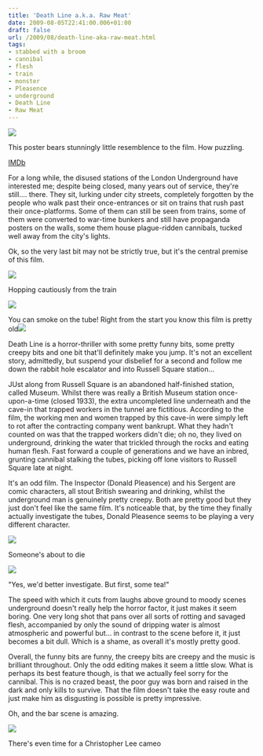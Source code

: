 ```yaml
---
title: 'Death Line a.k.a. Raw Meat'
date: 2009-08-05T22:41:00.006+01:00
draft: false
url: /2009/08/death-line-aka-raw-meat.html
tags: 
- stabbed with a broom
- cannibal
- flesh
- train
- monster
- Pleasence
- underground
- Death Line
- Raw Meat
---
```


![](/blogspot/AVvXsEilewbPhyaCjJasStfK5WbS6wYeBMTLgqjKKUYp9Dt10192morS_4QbQVnsx_snX7UVtAbEFItHXzDHYRI7bWBBxYq8eTkA4q7hYnl3dsQgIzj6pchO0w0S-KiSsnYkh4NJcPM8lYOh76A/s400/POSTER%20-%20RAW%20MEAT.jpg)

This poster bears stunningly little resemblence to the film. How puzzling.[](http://picasaweb.google.com/edsalkeld/FilmDiary?authkey=Gv1sRgCLOUlsuAhc7uIA&feat=embedwebsite)

  
  
[IMDb](http://www.imdb.com/title/tt0068458/)  
  
For a long while, the disused stations of the London Underground have interested me; despite being closed, many years out of service, they're still.... there. They sit, lurking under city streets, completely forgotten by the people who walk past their once-entrances or sit on trains that rush past their once-platforms. Some of them can still be seen from trains, some of them were converted to war-time bunkers and still have propaganda posters on the walls, some them house plague-ridden cannibals, tucked well away from the city's lights.  
  
Ok, so the very last bit may not be strictly true, but it's the central premise of this film.  
  

![](/blogspot/AVvXsEjygECd5Bx4dnwaj5iySEEtKwDMZgd4PEp1r8dYcRm9f-RtFWB_OWIBTsoRlz8IfDg8Aanl-JeWyMQ7m1dCfB2B9F9O0mEhJYEDvrD2LC5WzzvLL_aTHVN0rnNXWCdwFPIyfUOtHFTw9Cg/s400/Death%20Line_009.jpg)

Hopping cautiously from the train[](http://picasaweb.google.com/edsalkeld/FilmDiary?authkey=Gv1sRgCLOUlsuAhc7uIA&feat=embedwebsite)  

  

![](/blogspot/AVvXsEg1_zDbkBzc4NhE8y1VSR_x3c2oWGc1y3pz9G0lzLXsiN_Xch8D1vseqSKGYvTx7pnSrlEDTIDEwtBZN1fLATCGX8tw2xt9ldDHx69JdC2CzmPowF-CjmL6IS66J7iDQQI2DVMRF-doARs/s400/Death%20Line_001.jpg)

You can smoke on the tube! Right from the start you know this film is pretty old![](http://picasaweb.google.com/edsalkeld/FilmDiary?authkey=Gv1sRgCLOUlsuAhc7uIA&feat=embedwebsite)  

  
Death Line is a horror-thriller with some pretty funny bits, some pretty creepy bits and one bit that'll definitely make you jump. It's not an excellent story, admittedly, but suspend your disbelief for a second and follow me down the rabbit hole escalator and into Russell Square station...  
  
JUst along from Russell Square is an abandoned half-finished station, called Museum. Whilst there was really a British Museum station once-upon-a-time (closed 1933), the extra uncompleted line underneath and the cave-in that trapped workers in the tunnel are fictitious. According to the film, the working men and women trapped by this cave-in were simply left to rot after the contracting company went bankrupt. What they hadn't counted on was that the trapped workers didn't die; oh no, they lived on underground, drinking the water that trickled through the rocks and eating human flesh. Fast forward a couple of generations and we have an inbred, grunting cannibal stalking the tubes, picking off lone visitors to Russell Square late at night.  
  
It's an odd film. The Inspector (Donald Pleasence) and his Sergent are comic characters, all stout British swearing and drinking, whilst the underground man is genuinely pretty creepy. Both are pretty good but they just don't feel like the same film. It's noticeable that, by the time they finally actually investigate the tubes, Donald Pleasence seems to be playing a very different character.  
  

![](/blogspot/AVvXsEj3iY4BZVbyJsEAuoXHCQVq46rQ7uXweGWzPq4DDOEg1mqk2quZy-4YSNxBCcsBa3rjna0ZBqWC3XVxqdztKloIYM2pTqlM3dNyOC4n6LMxfsjhCwwd-gTvjPXgEqJhFKuOlqbADK-iNs4/s400/Death%20Line_000.jpg)

Someone's about to die[](http://picasaweb.google.com/edsalkeld/FilmDiary?authkey=Gv1sRgCLOUlsuAhc7uIA&feat=embedwebsite)  

  

![](/blogspot/AVvXsEg69RLhDM0-Y8xO45ftYgfAjiN8idIaKku-KUMHJzHYv_Y6xNCJOtn_C3OCOcP8XSFdFu4epBB2e-GORFPQjjNGcvnv4xWOqiy8fvU1glCwZsmnehAoWDQBQrdTHfrVMqa5Dz6O-oOiJfI/s400/Death%20Line_003.jpg)

"Yes, we'd better investigate. But first, some tea!"[](http://picasaweb.google.com/edsalkeld/FilmDiary?authkey=Gv1sRgCLOUlsuAhc7uIA&feat=embedwebsite)  

  
  
The speed with which it cuts from laughs above ground to moody scenes underground doesn't really help the horror factor, it just makes it seem boring. One very long shot that pans over all sorts of rotting and savaged flesh, accompanied by only the sound of dripping water is almost atmospheric and powerful but... in contrast to the scene before it, it just becomes a bit dull. Which is a shame, as overall it's mostly pretty good.  
  
Overall, the funny bits are funny, the creepy bits are creepy and the music is brilliant throughout. Only the odd editing makes it seem a little slow. What is perhaps its best feature though, is that we actually feel sorry for the cannibal. This is no crazed beast, the poor guy was born and raised in the dark and only kills to survive. That the film doesn't take the easy route and just make him as disgusting is possible is pretty impressive.  
  
Oh, and the bar scene is amazing.  
  

![](/blogspot/AVvXsEjruxML-oXIje3FFlFDah-hfKGBL5b8Aaj25-MsF_qEmUPts7KrTnhVuyBVjLw9mLewjEz7G9I0iJfaiA3F3xi00Qw4qZdmUUPm7GNsG5L6bH5ojUlji3ZGWkgwwoYmmnPQ1qNAeSpuBTk/s400/Death%20Line_005.jpg)

There's even time for a Christopher Lee cameo[](http://picasaweb.google.com/edsalkeld/FilmDiary?authkey=Gv1sRgCLOUlsuAhc7uIA&feat=embedwebsite)